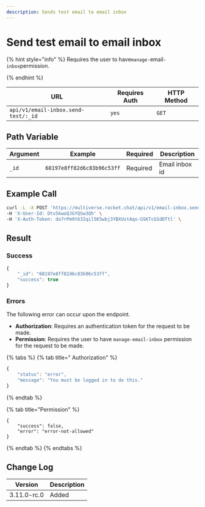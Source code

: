 ```yaml
---
description: Sends test email to email inbox
---
```


# Send test email to email inbox

{% hint style="info" %}
Requires the user to have`manage-`email`-inbox`permission.


{% endhint %}

| URL                                 | Requires Auth | HTTP Method |
| ----------------------------------- | ------------- | ----------- |
| `api/v1/email-inbox.send-test/:_id` | `yes`         | `GET`       |

## Path Variable

| Argument | Example                    | Required | Description    |
| -------- | -------------------------- | -------- | -------------- |
| `_id`    | `60197e8ff82d6c83b96c53ff` | Required | Email inbox id |

## Example Call

```bash
curl -L -X POST 'https://multiverse.rocket.chat/api/v1/email-inbox.send-test/60197e8ff82d6c83b96c53ff' \
-H 'X-User-Id: Dtx5kwoQJGYQSw3Qh' \
-H 'X-Auth-Token: do7rPm9t63Iqil5K5wbj3YBXUstAqo-GSKTcGSdDTtl' \
```

## Result

### Success

```javascript
{
    "_id": "60197e8ff82d6c83b96c53ff",
    "success": true
}
```

### Errors

The following error can occur upon the endpoint.

* **Authorization**: Requires an authentication token for the request to be made.
* **Permission**: Requires the user to have `manage-email-inbox` permission for the request to be made.

{% tabs %}
{% tab title=" Authorization" %}
```javascript
{
    "status": "error",
    "message": "You must be logged in to do this."
}
```
{% endtab %}

{% tab title="Permission" %}
```
{
    "success": false,
    "error": "error-not-allowed"
}
```
{% endtab %}
{% endtabs %}

## Change Log

| Version     | Description |
| ----------- | ----------- |
| 3.11.0-rc.0 | Added       |
